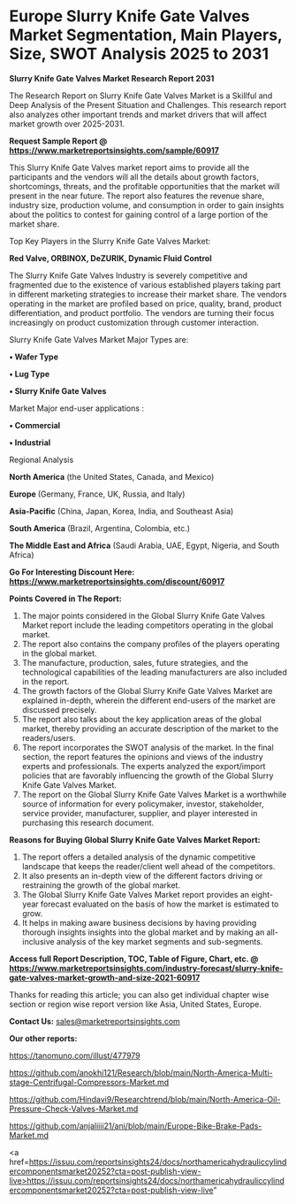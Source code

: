  # Europe Slurry Knife Gate Valves Market Segmentation, Main Players, Size, SWOT Analysis 2025 to 2031

<strong>Slurry Knife Gate Valves Market Research Report 2031</strong>

The Research Report on Slurry Knife Gate Valves Market is a Skillful and Deep Analysis of the Present Situation and Challenges. This research report also analyzes other important trends and market drivers that will affect market growth over 2025-2031.

<strong>Request Sample Report @ <a href=https://www.marketreportsinsights.com/sample/60917>https://www.marketreportsinsights.com/sample/60917</a></strong>

This Slurry Knife Gate Valves market report aims to provide all the participants and the vendors will all the details about growth factors, shortcomings, threats, and the profitable opportunities that the market will present in the near future. The report also features the revenue share, industry size, production volume, and consumption in order to gain insights about the politics to contest for gaining control of a large portion of the market share.

Top Key Players in the Slurry Knife Gate Valves Market:

<strong>Red Valve, ORBINOX, DeZURIK, Dynamic Fluid Control</strong>

The Slurry Knife Gate Valves Industry is severely competitive and fragmented due to the existence of various established players taking part in different marketing strategies to increase their market share. The vendors operating in the market are profiled based on price, quality, brand, product differentiation, and product portfolio. The vendors are turning their focus increasingly on product customization through customer interaction.

Slurry Knife Gate Valves Market Major Types are:

<strong>• Wafer Type

• Lug Type

• Slurry Knife Gate Valves</strong>

Market Major end-user applications :

<strong>• Commercial

• Industrial</strong>

Regional Analysis

</u><strong><b>North America</b></strong> (the United States, Canada, and Mexico)

<strong><b>Europe </b></strong>(Germany, France, UK, Russia, and Italy)

<strong><b>Asia-Pacific</b></strong> (China, Japan, Korea, India, and Southeast Asia)

<strong><b>South America</b></strong> (Brazil, Argentina, Colombia, etc.)

<strong><b>The Middle East and Africa</b></strong> (Saudi Arabia, UAE, Egypt, Nigeria, and South Africa)

<strong>Go For Interesting Discount Here: <a href=https://www.marketreportsinsights.com/discount/60917>https://www.marketreportsinsights.com/discount/60917</a></strong>

<strong>Points Covered in The Report:</strong>
<ol>
  <li>The major points considered in the Global Slurry Knife Gate Valves Market report include the leading competitors operating in the global market.</li>
  <li>The report also contains the company profiles of the players operating in the global market.</li>
  <li>The manufacture, production, sales, future strategies, and the technological capabilities of the leading manufacturers are also included in the report.</li>
  <li>The growth factors of the Global Slurry Knife Gate Valves Market are explained in-depth, wherein the different end-users of the market are discussed precisely.</li>
  <li>The report also talks about the key application areas of the global market, thereby providing an accurate description of the market to the readers/users.</li>
  <li>The report incorporates the SWOT analysis of the market. In the final section, the report features the opinions and views of the industry experts and professionals. The experts analyzed the export/import policies that are favorably influencing the growth of the Global Slurry Knife Gate Valves Market.</li>
  <li>The report on the Global Slurry Knife Gate Valves Market is a worthwhile source of information for every policymaker, investor, stakeholder, service provider, manufacturer, supplier, and player interested in purchasing this research document.</li>
</ol>
<strong>Reasons for Buying Global Slurry Knife Gate Valves Market Report:</strong>

<ol>
  <li>The report offers a detailed analysis of the dynamic competitive landscape that keeps the reader/client well ahead of the competitors.</li>
  <li>It also presents an in-depth view of the different factors driving or restraining the growth of the global market.</li>
  <li>The Global Slurry Knife Gate Valves Market report provides an eight-year forecast evaluated on the basis of how the market is estimated to grow.</li>
  <li>It helps in making aware business decisions by having providing thorough insights insights into the global market and by making an all-inclusive analysis of the key market segments and sub-segments.</li>
</ol>
<strong>Access full Report Description, TOC, Table of Figure, Chart, etc. @ <a href=https://www.marketreportsinsights.com/industry-forecast/slurry-knife-gate-valves-market-growth-and-size-2021-60917>https://www.marketreportsinsights.com/industry-forecast/slurry-knife-gate-valves-market-growth-and-size-2021-60917</a></strong>


Thanks for reading this article; you can also get individual chapter wise section or region wise report version like Asia, United States, Europe.

<strong>Contact Us:</strong>
sales@marketreportsinsights.com

<strong>Our other reports:</strong>

<a href=https://tanomuno.com/illust/477979>https://tanomuno.com/illust/477979</a>

<a href=https://github.com/anokhi121/Research/blob/main/North-America-Multi-stage-Centrifugal-Compressors-Market.md>https://github.com/anokhi121/Research/blob/main/North-America-Multi-stage-Centrifugal-Compressors-Market.md</a>

<a href=https://github.com/Hindavi9/Researchtrend/blob/main/North-America-Oil-Pressure-Check-Valves-Market.md>https://github.com/Hindavi9/Researchtrend/blob/main/North-America-Oil-Pressure-Check-Valves-Market.md</a>

<a href=https://github.com/anjaliiii21/ani/blob/main/Europe-Bike-Brake-Pads-Market.md>https://github.com/anjaliiii21/ani/blob/main/Europe-Bike-Brake-Pads-Market.md</a>

<a href=https://issuu.com/reportsinsights24/docs/northamericahydrauliccylindercomponentsmarket20252?cta=post-publish-view-live>https://issuu.com/reportsinsights24/docs/northamericahydrauliccylindercomponentsmarket20252?cta=post-publish-view-live</a>"
